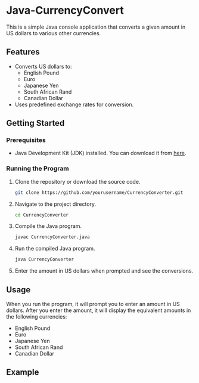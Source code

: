 # Java-CurrencyConvert

This is a simple Java console application that converts a given amount in US dollars to various other currencies.

## Features

- Converts US dollars to:
  - English Pound
  - Euro
  - Japanese Yen
  - South African Rand
  - Canadian Dollar
- Uses predefined exchange rates for conversion.

## Getting Started

### Prerequisites

- Java Development Kit (JDK) installed. You can download it from [here](https://www.oracle.com/java/technologies/javase-downloads.html).

### Running the Program

1. Clone the repository or download the source code.

    ```bash
    git clone https://github.com/yourusername/CurrencyConverter.git
    ```

2. Navigate to the project directory.

    ```bash
    cd CurrencyConverter
    ```

3. Compile the Java program.

    ```bash
    javac CurrencyConverter.java
    ```

4. Run the compiled Java program.

    ```bash
    java CurrencyConverter
    ```

5. Enter the amount in US dollars when prompted and see the conversions.

## Usage

When you run the program, it will prompt you to enter an amount in US dollars. After you enter the amount, it will display the equivalent amounts in the following currencies:

- English Pound
- Euro
- Japanese Yen
- South African Rand
- Canadian Dollar

## Example

